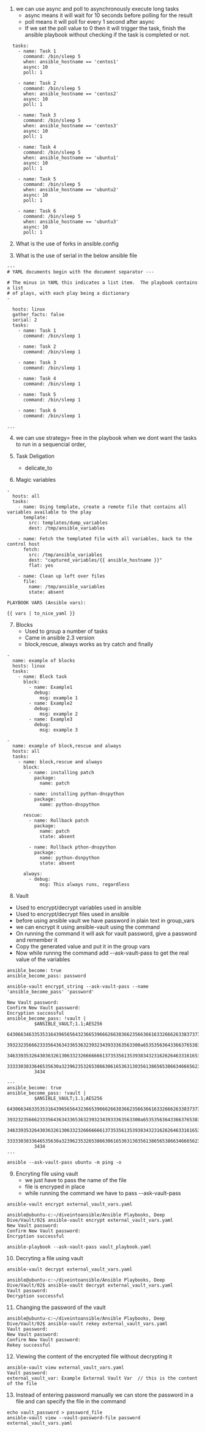 1. we can use async and poll to asynchronously execute long tasks
   - async means it will wait for 10 seconds before polling for the result
   - poll means it will poll for every 1 second after async
   - If we set the poll value to 0 then it will trigger the task, finish the ansible playbook without checking if the task is completed or not.

```
  tasks:
    - name: Task 1
      command: /bin/sleep 5
      when: ansible_hostname == 'centos1'
      async: 10
      poll: 1

    - name: Task 2
      command: /bin/sleep 5
      when: ansible_hostname == 'centos2'
      async: 10
      poll: 1

    - name: Task 3
      command: /bin/sleep 5
      when: ansible_hostname == 'centos3'
      async: 10
      poll: 1

    - name: Task 4
      command: /bin/sleep 5
      when: ansible_hostname == 'ubuntu1'
      async: 10
      poll: 1

    - name: Task 5
      command: /bin/sleep 5
      when: ansible_hostname == 'ubuntu2'
      async: 10
      poll: 1

    - name: Task 6
      command: /bin/sleep 5
      when: ansible_hostname == 'ubuntu3'
      async: 10
      poll: 1
```

2. What is the use of forks in ansible.config

3. What is the use of serial in the below ansible file

```
---
# YAML documents begin with the document separator ---

# The minus in YAML this indicates a list item.  The playbook contains a list
# of plays, with each play being a dictionary
-

  hosts: linux
  gather_facts: false
  serial: 2
  tasks:
    - name: Task 1
      command: /bin/sleep 1

    - name: Task 2
      command: /bin/sleep 1

    - name: Task 3
      command: /bin/sleep 1

    - name: Task 4
      command: /bin/sleep 1

    - name: Task 5
      command: /bin/sleep 1

    - name: Task 6
      command: /bin/sleep 1

...
```

4. we can use strategy= free in the playbook when we dont want the tasks to run in a sequencial order,

5. Task Deligation
   - delicate_to 

6. Magic variables

```
-
  hosts: all
  tasks:
    - name: Using template, create a remote file that contains all variables available to the play
      template:
        src: templates/dump_variables
        dest: /tmp/ansible_variables

    - name: Fetch the templated file with all variables, back to the control host
      fetch:
        src: /tmp/ansible_variables
        dest: "captured_variables/{{ ansible_hostname }}"
        flat: yes

    - name: Clean up left over files
      file: 
        name: /tmp/ansible_variables
        state: absent

```

```dump_variable
PLAYBOOK VARS (Ansible vars):

{{ vars | to_nice_yaml }}
```

7. Blocks
   - Used to group a number of tasks
   - Came in ansible 2.3 version
   - block,rescue, always works as try catch and finally

```
-
  name: example of blocks
  hosts: linux
  tasks:
    - name: Block task
      block:
        - name: Example1
          debug:
            msg: example 1
        - name: Example2
          debug:
            msg: example 2
        - name: Example3
          debug:
            msg: example 3
```

```
-
  name: example of block,rescue and always
  hosts: all
  tasks:
    - name: block,rescue and always
      block:
        - name: installing patch
          package:
            name: patch
        
        - name: installing python-dnspython
          package:
            name: python-dnspython
      
      rescue:
        - name: Rollback patch
          package:
            name: patch
            state: absent

        - name: Rollback pthon-dnspython
          package:
            name: python-dsnpython
            state: absent
      
      always:
        - debug:
            msg: This always runs, regardless
```

8. Vault
  - Used to encrypt/decrypt variables used in ansible
  - Used to encrypt/decrypt files used in ansible
  - before using ansible vault we have password in plain text in group_vars
  - we can encrypt it using ansible-vault using the command
  - On running the command it will ask for vault password, give a password and remember it
  - Copy the generated value and put it in the group vars
  - Now while runnng the command add --ask-vault-pass to get the real value of the variables

```
ansible_become: true
ansible_become_pass: password
```

```
ansible-vault encrypt_string --ask-vault-pass --name 'ansible_become_pass' 'password'
```

```
New Vault password: 
Confirm New Vault password: 
Encryption successful
ansible_become_pass: !vault |
          $ANSIBLE_VAULT;1.1;AES256
          64306634633535316439656564323665396662663836623566366163326662633837373233343466
          3932323566623335643634336536323932343933363563300a653535636433663765383835646633
          34633935326430363261306332326666666137353561353938343231626264633161653634353638
          3333303833646535630a323962353265386630616536313035613865653866346665623434636461
          3434
```

```
---
ansible_become: true
ansible_become_pass: !vault |
          $ANSIBLE_VAULT;1.1;AES256
          64306634633535316439656564323665396662663836623566366163326662633837373233343466
          3932323566623335643634336536323932343933363563300a653535636433663765383835646633
          34633935326430363261306332326666666137353561353938343231626264633161653634353638
          3333303833646535630a323962353265386630616536313035613865653866346665623434636461
          3434
...
```

```
ansible --ask-vault-pass ubuntu -m ping -o
```

9. Encryting file using vault
    - we just have to pass the name of the file
    - file is encryped in place
    - while running the command we have to pass --ask-vault-pass

```
ansible-vault encrypt external_vault_vars.yaml
```

```
ansible@ubuntu-c:~/diveintoansible/Ansible Playbooks, Deep Dive/Vault/02$ ansible-vault encrypt external_vault_vars.yaml 
New Vault password: 
Confirm New Vault password: 
Encryption successful
```

```
ansible-playbook --ask-vault-pass vault_playbook.yaml
```

10. Decryting a file using vault

```
ansible-vault decrypt external_vault_vars.yaml
```

```
ansible@ubuntu-c:~/diveintoansible/Ansible Playbooks, Deep Dive/Vault/02$ ansible-vault decrypt external_vault_vars.yaml
Vault password: 
Decryption successful
```

11. Changing the password of the vault

```
ansible@ubuntu-c:~/diveintoansible/Ansible Playbooks, Deep Dive/Vault/02$ ansible-vault rekey external_vault_vars.yaml 
Vault password: 
New Vault password: 
Confirm New Vault password: 
Rekey successful
```

12. Viewing the content of the encrypted file without decrypting it

```
ansible-vault view external_vault_vars.yaml 
Vault password: 
external_vault_var: Example External Vault Var  // this is the content of the file
```

13. Instead of entering password manually we can store the password in a file and can specify the file in the command

```
echo vault_password > password_file
ansible-vault view --vault-password-file password external_vault_vars.yaml 

```